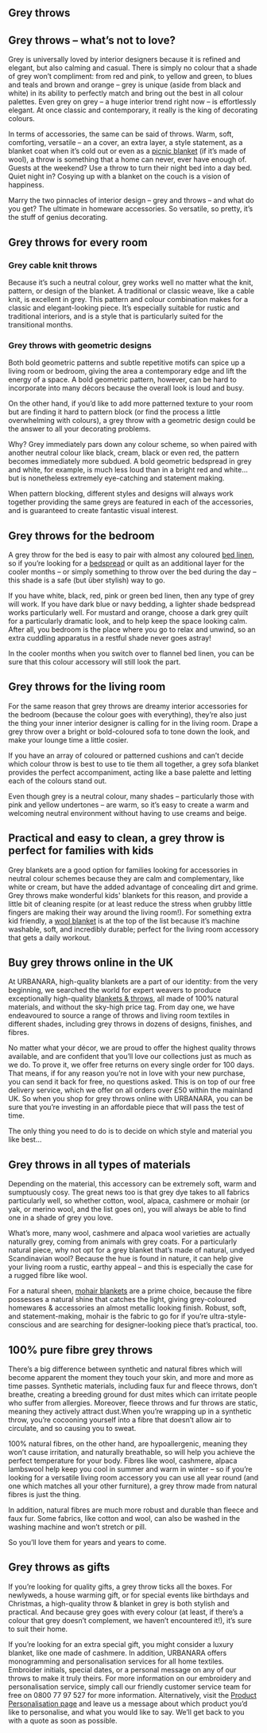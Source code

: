 ## Grey throws

## Grey throws – what’s not to love?

Grey is universally loved by interior designers because it is refined and elegant, but also calming and casual. There is simply no colour that a shade of grey won’t compliment: from red and pink, to yellow and green, to blues and teals and brown and orange – grey is unique (aside from black and white) in its ability to perfectly match and bring out the best in all colour palettes. Even grey on grey – a huge interior trend right now – is effortlessly elegant. At once classic and contemporary, it really is the king of decorating colours.

In terms of accessories, the same can be said of throws. Warm, soft, comforting, versatile – an a cover, an extra layer, a style statement, as a blanket coat when it’s cold out or even as a [picnic blanket](https://www.urbanara.co.uk/blankets-throws/picnic-blankets) (if it’s made of wool), a throw is something that a home can never, ever have enough of. Guests at the weekend? Use a throw to turn their night bed into a day bed. Quiet night in? Cosying up with a blanket on the couch is a vision of happiness.

Marry the two pinnacles of interior design – grey and throws – and what do you get? The ultimate in homeware accessories. So versatile, so pretty, it’s the stuff of genius decorating.

## Grey throws for every room

### Grey cable knit throws

Because it’s such a neutral colour, grey works well no matter what the knit, pattern, or design of the blanket. A traditional or classic weave, like a cable knit, is excellent in grey. This pattern and colour combination makes for a classic and elegant-looking piece. It’s especially suitable for rustic and traditional interiors, and is a style that is particularly suited for the transitional months.

### Grey throws with geometric designs

Both bold geometric patterns and subtle repetitive motifs can spice up a living room or bedroom, giving the area a contemporary edge and lift the energy of a space. A bold geometric pattern, however, can be hard to incorporate into many décors because the overall look is loud and busy. 

On the other hand, if you’d like to add more patterned texture to your room but are finding it hard to pattern block (or find the process a little overwhelming with colours), a grey throw with a geometric design could be the answer to all your decorating problems.

Why? Grey immediately pars down any colour scheme, so when paired with another neutral colour like black, cream, black or even red, the pattern becomes immediately more subdued. A bold geometric bedspread in grey and white, for example, is much less loud than in a bright red and white… but is nonetheless extremely eye-catching and statement making.

When pattern blocking, different styles and designs will always work together providing the same greys are featured in each of the accessories, and is guaranteed to create fantastic visual interest.

## Grey throws for the bedroom

A grey throw for the bed is easy to pair with almost any coloured [bed linen](https://www.urbanara.co.uk/bed-linen), so if you’re looking for a [bedspread](https://www.urbanara.co.uk/bed-linen) or quilt as an additional layer for the cooler months – or simply something to throw over the bed during the day – this shade is a safe (but über stylish) way to go.

If you have white, black, red, pink or green bed linen, then any type of grey will work. If you have dark blue or navy bedding, a lighter shade bedspread works particularly well. For mustard and orange, choose a dark grey quilt for a particularly dramatic look, and to help keep the space looking calm. After all, you bedroom is the place where you go to relax and unwind, so an extra cuddling apparatus in a restful shade never goes astray!

In the cooler months when you switch over to flannel bed linen, you can be sure that this colour accessory will still look the part.

## Grey throws for the living room

For the same reason that grey throws are dreamy interior accessories for the bedroom (because the colour goes with everything), they’re also just the thing your inner interior designer is calling for in the living room. Drape a grey throw over a bright or bold-coloured sofa to tone down the look, and make your lounge time a little cosier.

If you have an array of coloured or patterned cushions and can’t decide which colour throw is best to use to tie them all together, a grey sofa blanket provides the perfect accompaniment, acting like a base palette and letting each of the colours stand out.

Even though grey is a neutral colour, many shades – particularly those with pink and yellow undertones – are warm, so it’s easy to create a warm and welcoming neutral environment without having to use creams and beige.

## Practical and easy to clean, a grey throw is perfect for families with kids

Grey blankets are a good option for families looking for accessories in neutral colour schemes because they are calm and complementary, like white or cream, but have the added advantage of concealing dirt and grime. Grey throws make wonderful kids' blankets for this reason, and provide a little bit of cleaning respite (or at least reduce the stress when grubby little fingers are making their way around the living room!). For something extra kid friendly, a [wool blanket](https://www.urbanara.co.uk/blankets-throws/wool-blankets) is at the top of the list because it’s machine washable, soft, and incredibly durable; perfect for the living room accessory that gets a daily workout.

## Buy grey throws online in the UK

At URBANARA, high-quality blankets are a part of our identity: from the very beginning, we searched the world for expert weavers to produce exceptionally high-quality [blankets & throws](https://www.urbanara.co.uk/blankets-throws), all made of 100% natural materials, and without the sky-high price tag. From day one, we have endeavoured to source a range of throws and living room textiles in different shades, including grey throws in dozens of designs, finishes, and fibres.

No matter what your décor, we are proud to offer the highest quality throws available, and are confident that you’ll love our collections just as much as we do. To prove it, we offer free returns on every single order for 100 days. That means, if for any reason you’re not in love with your new purchase, you can send it back for free, no questions asked. This is on top of our free delivery service, which we offer on all orders over £50 within the mainland UK. So when you shop for grey throws online with URBANARA, you can be sure that you’re investing in an affordable piece that will pass the test of time.

The only thing you need to do is to decide on which style and material you like best…

## Grey throws in all types of materials

Depending on the material, this accessory can be extremely soft, warm and sumptuously cosy. The great news too is that grey dye takes to all fabrics particularly well, so whether cotton, wool, alpaca, cashmere or mohair (or yak, or merino wool, and the list goes on), you will always be able to find one in a shade of grey you love.

What’s more, many wool, cashmere and alpaca wool varieties are actually naturally grey, coming from animals with grey coats. For a particularly natural piece, why not opt for a grey blanket that’s made of natural, undyed Scandinavian wool? Because the hue is found in nature, it can help give your living room a rustic, earthy appeal – and this is especially the case for a rugged fibre like wool.

For a natural sheen, [mohair blankets](https://www.urbanara.co.uk/blankets-throws/mohair-blankets) are a prime choice, because the fibre possesses a natural shine that catches the light, giving grey-coloured homewares & accessories an almost metallic looking finish. Robust, soft, and statement-making, mohair is the fabric to go for if you’re ultra-style-conscious and are searching for designer-looking piece that’s practical, too.

## 100% pure fibre grey throws

There’s a big difference between synthetic and natural fibres which will become apparent the moment they touch your skin, and more and more as time passes. Synthetic materials, including faux fur and fleece throws, don’t breathe, creating a breeding ground for dust mites which can irritate people who suffer from allergies. Moreover, fleece throws and fur throws are static, meaning they actively attract dust.When you’re wrapping up in a synthetic throw, you’re cocooning yourself into a fibre that doesn’t allow air to circulate, and so causing you to sweat.

100% natural fibres, on the other hand, are hypoallergenic, meaning they won’t cause irritation, and naturally breathable, so will help you achieve the perfect temperature for your body. Fibres like wool, cashmere, alpaca lambswool help keep you cool in summer and warm in winter – so if you’re looking for a versatile living room accessory you can use all year round (and one which matches all your other furniture), a grey throw made from natural fibres is just the thing.

In addition, natural fibres are much more robust and durable than fleece and faux fur. Some fabrics, like cotton and wool, can also be washed in the washing machine and won’t stretch or pill.

So you’ll love them for years and years to come.

## Grey throws as gifts

If you’re looking for quality gifts, a grey throw ticks all the boxes. For newlyweds, a house warming gift, or for special events like birthdays and Christmas, a high-quality throw & blanket in grey is both stylish and practical. And because grey goes with every colour (at least, if there’s a colour that grey doesn’t complement, we haven’t encountered it!), it’s sure to suit their home.

If you’re looking for an extra special gift, you might consider a luxury blanket, like one made of cashmere. In addition, URBANARA offers monogramming and personalisation services for all home textiles. Embroider initials, special dates, or a personal message on any of our throws to make it truly theirs. For more information on our embroidery and personalisation service, simply call our friendly customer service team for free on 0800 77 97 527 for more information. Alternatively, visit the [Product Personalisation page](https://www.urbanara.co.uk/cp/personalisation) and leave us a message about which product you’d like to personalise, and what you would like to say. We’ll get back to you with a quote as soon as possible.
